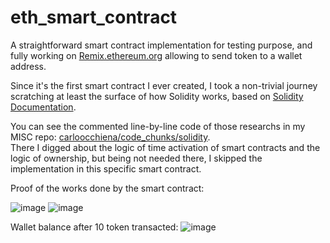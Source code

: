 # eth_smart_contract

A straightforward smart contract implementation for testing purpose, and fully working on <a href="https://remix.ethereum.org/">Remix.ethereum.org</a> allowing to send token to a wallet address.

Since it's the first smart contract I ever created, I took a non-trivial journey scratching at least the surface of how Solidity works, based on <a href="https://docs.soliditylang.org/en/v0.8.9/contracts.html">Solidity Documentation</a>.

You can see the commented line-by-line code of those researchs in my MISC repo: <a href="https://github.com/carloocchiena/code_chunks/tree/master/solidity" target="_blank">carloocchiena/code_chunks/solidity</a>.<br> 
There I digged about the logic of time activation of smart contracts and the logic of ownership, but being not needed there, I skipped the implementation in this specific smart contract.

Proof of the works done by the smart contract:  

![image](https://user-images.githubusercontent.com/57464184/136544773-cd1c2e06-1dbf-4f23-85c8-7d7894e45da5.png) ![image](https://user-images.githubusercontent.com/57464184/136547399-c3f5e573-9940-4b3e-a51c-4bf2c1d0bf2f.png)

Wallet balance after 10 token transacted:
![image](https://user-images.githubusercontent.com/57464184/136554927-cc5b3d4b-1e0a-4c90-b7a8-e69caffe2c31.png)


